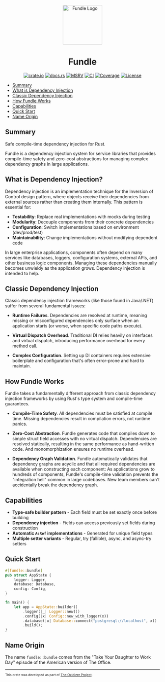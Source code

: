 <div align="center">
 <img src="./logo.png" alt="Fundle Logo" width="128">

# Fundle

[![crate.io](https://img.shields.io/crates/v/fundle.svg)](https://crates.io/crates/fundle)
[![docs.rs](https://docs.rs/fundle/badge.svg)](https://docs.rs/fundle)
[![MSRV](https://img.shields.io/crates/msrv/fundle)](https://crates.io/crates/fundle)
[![CI](https://github.com/microsoft/oxidizer/workflows/main/badge.svg)](https://github.com/microsoft/oxidizer/actions)
[![Coverage](https://codecov.io/gh/microsoft/oxidizer/graph/badge.svg?token=FCUG0EL5TI)](https://codecov.io/gh/microsoft/oxidizer)
[![License](https://img.shields.io/badge/license-MIT-blue.svg)](../LICENSE)

</div>

- [Summary](#summary)
- [What is Dependency Injection](#what-is-dependency-injection)
- [Classic Dependency Injection](#classic-dependency-injection)
- [How Fundle Works](#how-fundle-works)
- [Capabilities](#capabilities)
- [Quick Start](#quick-start)
- [Name Origin](#name-origin)

## Summary

<!-- cargo-rdme start -->

Safe compile-time dependency injection for Rust.

Fundle is a dependency injection system for service libraries that provides compile-time
safety and zero-cost abstractions for managing complex dependency graphs in large
applications.

## What is Dependency Injection?

Dependency injection is an implementation technique for the Inversion of Control design pattern,
where objects receive their dependencies from external sources rather than creating them internally.
This pattern is essential for:

- **Testability**: Replace real implementations with mocks during testing
- **Modularity**: Decouple components from their concrete dependencies
- **Configuration**: Switch implementations based on environment (dev/prod/test)
- **Maintainability**: Change implementations without modifying dependent code

In large enterprise applications, components often depend on many services like databases,
loggers, configuration systems, external APIs, and other business logic components. Managing
these dependencies manually becomes unwieldy as the application grows. Dependency injection
is intended to help.

## Classic Dependency Injection

Classic dependency injection frameworks (like those found in Java/.NET) suffer from several
fundamental issues:

- **Runtime Failures**. Dependencies are resolved at runtime, meaning missing or misconfigured dependencies only
  surface when an application starts (or worse, when specific code paths execute).

- **Virtual Dispatch Overhead**. Traditional DI relies heavily on interfaces and virtual dispatch, introducing performance
  overhead for every method call.

- **Complex Configuration**. Setting up DI containers requires extensive boilerplate and configuration that's often
  error-prone and hard to maintain.

## How Fundle Works

Fundle takes a fundamentally different approach from classic dependency injection frameworks by
using Rust's type system and compile-time guarantees.

- **Compile-Time Safety**. All dependencies must be satisfied at compile time. Missing dependencies result in compilation
  errors, not runtime panics.

- **Zero-Cost Abstraction**. Fundle generates code that compiles down to simple struct field accesses with no virtual
  dispatch. Dependencies are resolved statically, resulting in the same performance as hand-written code. And monomorphization
  ensures no runtime overhead.

- **Dependency Graph Validation**. Fundle automatically validates that dependency graphs are acyclic and that all required
  dependencies are available when constructing each component:
  As applications grow to hundreds of components, Fundle's compile-time validation prevents
  the "integration hell" common in large codebases. New team members can't accidentally
  break the dependency graph.

## Capabilities

- **Type-safe builder pattern** - Each field must be set exactly once before building
- **Dependency injection** - Fields can access previously set fields during construction
- **Automatic `AsRef` implementations** - Generated for unique field types
- **Multiple setter variants** - Regular, try (fallible), async, and async-try setters

## Quick Start

```rust
#[fundle::bundle]
pub struct AppState {
    logger: Logger,
    database: Database,
    config: Config,
}

fn main() {
    let app = AppState::builder()
        .logger(|_| Logger::new())
        .config(|x| Config::new_with_logger(x))
        .database(|x| Database::connect("postgresql://localhost", x))
        .build();
}
```

## Name Origin

The name `fundle::bundle` comes from the "Take Your Daughter to Work Day" episode of the American version of The Office.

<!-- cargo-rdme end -->

<div style="font-size: 75%" ><hr/>

This crate was developed as part of [The Oxidizer Project](https://github.com/microsoft/oxidizer).

</div>
